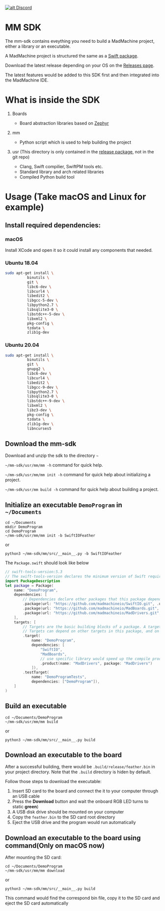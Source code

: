 [![alt Discord](https://img.shields.io/discord/592743353049808899 "Discord")](https://madmachine.io/discord)


# MM SDK

The mm-sdk contains eveything you need to build a MadMachine project, either a library or an executable.

A MadMachine project is structured the same as a [Swift package](https://swift.org/package-manager).

Download the latest release depending on your OS on the [Releases page](https://github.com/madmachineio/mm-sdk/releases).

The latest features would be added to this SDK first and then integrated into the MadMachine IDE.

# What is inside the SDK

1. Boards
   * Board abstraction libraries based on [Zephyr](https://github.com/zephyrproject-rtos/zephyr)

2. mm
   * Python script which is used to help building the project

3. usr (This directory is only contained in the [release package](https://github.com/madmachineio/mm-sdk/releases), not in the git repo)
   * Clang, Swift compilier, SwiftPM tools etc.
   * Standard library and arch related libraries
   * Compiled Python build tool

# Usage (Take macOS and Linux for example)

## Install required dependencies:

### macOS

Install XCode and open it so it could install any components that needed.

### Ubuntu 18.04

```bash
sudo apt-get install \
          binutils \
          git \
          libc6-dev \
          libcurl4 \
          libedit2 \
          libgcc-5-dev \
          libpython2.7 \
          libsqlite3-0 \
          libstdc++-5-dev \
          libxml2 \
          pkg-config \
          tzdata \
          zlib1g-dev
```


### Ubuntu 20.04

```bash
sudo apt-get install \
          binutils \
          git \
          gnupg2 \
          libc6-dev \
          libcurl4 \
          libedit2 \
          libgcc-9-dev \
          libpython2.7 \
          libsqlite3-0 \
          libstdc++-9-dev \
          libxml2 \
          libz3-dev \
          pkg-config \
          tzdata \
          zlib1g-dev \
          libncurses5
```
## Download the mm-sdk

Download and unzip the sdk to the directory `~`

`~/mm-sdk/usr/mm/mm -h` command for quick help.

`~/mm-sdk/usr/mm/mm init -h` command for quick help about initializing a project.

`~/mm-sdk/usr/mm build -h` command for quick help about building a project.

## Initialize an executable `DemoProgram` in `~/Documents`

```shell
cd ~/Documents
mkdir DemoProgram
cd DemoProgram
~/mm-sdk/usr/mm/mm init -b SwiftIOFeather
```
or
```shell
python3 ~/mm-sdk/mm/src/__main__.py -b SwiftIOFeather
```

The `Package.swift` should look like below
```swift
// swift-tools-version:5.3
// The swift-tools-version declares the minimum version of Swift required to build this package.
import PackageDescription
let package = Package(
    name: "DemoProgram",
    dependencies: [
        // Dependencies declare other packages that this package depends on.
        .package(url: "https://github.com/madmachineio/SwiftIO.git", .upToNextMajor(from: "0.0.1")),
        .package(url: "https://github.com/madmachineio/MadBoards.git", .upToNextMajor(from: "0.0.1")),
        .package(url: "https://github.com/madmachineio/MadDrivers.git", .upToNextMajor(from: "0.0.1")),
    ],
    targets: [
        // Targets are the basic building blocks of a package. A target can define a module or a test suite.
        // Targets can depend on other targets in this package, and on products in packages this package depends on.
        .target(
            name: "DemoProgram",
            dependencies: [
                "SwiftIO",
                "MadBoards",
                // use specific library would speed up the compile procedure
                .product(name: "MadDrivers", package: "MadDrivers")
            ]),
        .testTarget(
            name: "DemoProgramTests",
            dependencies: ["DemoProgram"]),
    ]
)
```

## Build an executable

```shell
cd ~/Documents/DemoProgram
~/mm-sdk/usr/mm/mm build
```
or
```shell
python3 ~/mm-sdk/mm/src/__main__.py build
```


## Download an executable to the board

After a successful building, there would be `.build/release/feather.bin` in your project directory. Note that the `.build` directory is hiden by default.

Follow those steps to download the executable:

1. Insert SD card to the board and connect the it to your computer through an USB cable
2. Press the **Download** button and wait the onboard RGB LED turns to static **green**)
2. A USB disk drive should be mounted on your computer
3. Copy the `feather.bin` to the SD card root directory
4. Eject the USB drive and the program would run automatically

## Download an executable to the board using command(Only on macOS now)

After mounting the SD card:

```shell
cd ~/Documents/DemoProgram
~/mm-sdk/usr/mm/mm download
```
or
```shell
python3 ~/mm-sdk/mm/src/__main__.py build
```

This command would find the correspond bin file, copy it to the SD card and eject the SD card automatically